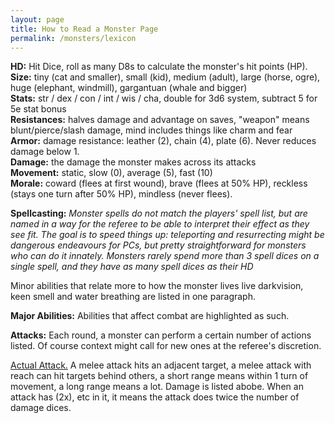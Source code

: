 ```yaml
---
layout: page
title: How to Read a Monster Page
permalink: /monsters/lexicon
---
```


**HD:** Hit Dice, roll as many D8s to calculate the monster's hit points (HP). <br>
**Size:** tiny (cat and smaller), small (kid), medium (adult), large (horse, ogre), huge (elephant, windmill), gargantuan (whale and bigger) <br>
**Stats:** str / dex / con / int / wis / cha, double for 3d6 system, subtract 5 for 5e stat bonus <br>
**Resistances:** halves damage and advantage on saves, "weapon" means blunt/pierce/slash damage, mind includes things like charm and fear <br>
**Armor:** damage resistance: leather (2), chain (4), plate (6). Never reduces damage below 1.<br>
**Damage:** the damage the monster makes across its attacks <br>
**Movement:** static, slow (0), average (5), fast (10) <br>
**Morale:** coward (flees at first wound), brave (flees at 50% HP), reckless (stays one turn after 50% HP), mindless (never flees).  <br>

**Spellcasting:** *Monster spells do not match the players' spell list, but are named in a way for the referee to be able to interpret their effect as they see fit. The goal is to speed things up: teleporting and resurrecting might be dangerous endeavours for PCs, but pretty straightforward for monsters who can do it innately.
Monsters rarely spend more than 3 spell dices on a single spell, and they have as many spell dices as their HD* 

Minor abilities that relate more to how the monster lives live darkvision, keen smell and water breathing are listed in one paragraph.

**Major Abilities:** Abilities that affect combat are highlighted as such.

**Attacks:** Each round, a monster can perform a certain number of actions listed. Of course context might call for new ones at the referee's discretion.

<ins>Actual Attack.</ins> A melee attack hits an adjacent target, a melee attack with reach can hit targets behind others, a short range means within 1 turn of movement, a long range means a lot.
Damage is listed abobe. When an attack has (2x), etc in it, it means the attack does twice the number of damage dices.

